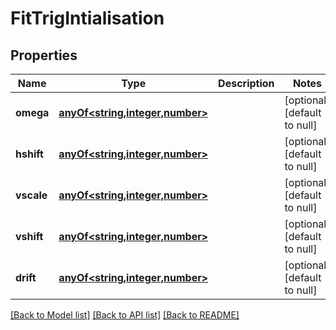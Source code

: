 # FitTrigIntialisation
## Properties

Name | Type | Description | Notes
------------ | ------------- | ------------- | -------------
**omega** | [**anyOf&lt;string,integer,number&gt;**](anyOf&lt;string,integer,number&gt;.md) |  | [optional] [default to null]
**hshift** | [**anyOf&lt;string,integer,number&gt;**](anyOf&lt;string,integer,number&gt;.md) |  | [optional] [default to null]
**vscale** | [**anyOf&lt;string,integer,number&gt;**](anyOf&lt;string,integer,number&gt;.md) |  | [optional] [default to null]
**vshift** | [**anyOf&lt;string,integer,number&gt;**](anyOf&lt;string,integer,number&gt;.md) |  | [optional] [default to null]
**drift** | [**anyOf&lt;string,integer,number&gt;**](anyOf&lt;string,integer,number&gt;.md) |  | [optional] [default to null]

[[Back to Model list]](../README.md#documentation-for-models) [[Back to API list]](../README.md#documentation-for-api-endpoints) [[Back to README]](../README.md)

